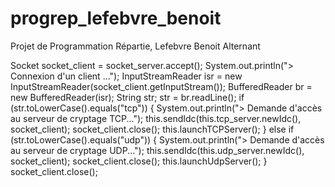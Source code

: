 # progrep_lefebvre_benoit

Projet de Programmation Répartie, Lefebvre Benoit Alternant

Socket socket_client = socket_server.accept();
        System.out.println("> Connexion d'un client ...");
        InputStreamReader isr = new InputStreamReader(socket_client.getInputStream());
        BufferedReader br = new BufferedReader(isr);
        String str;
        str = br.readLine();
        if (str.toLowerCase().equals("tcp")) {
            System.out.println("> Demande d'accès au serveur de cryptage TCP...");
            this.sendIdc(this.tcp_server.newIdc(), socket_client);
            socket_client.close();
            this.launchTCPServer();
        } else if (str.toLowerCase().equals("udp")) {
            System.out.println("> Demande d'accès au serveur de cryptage UDP...");
            this.sendIdc(this.udp_server.newIdc(), socket_client);
            socket_client.close();
            this.launchUdpServer();
        }
        socket_client.close();